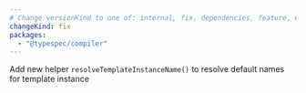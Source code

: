 ```yaml
---
# Change versionKind to one of: internal, fix, dependencies, feature, deprecation, breaking
changeKind: fix
packages:
  - "@typespec/compiler"
---
```


Add new helper `resolveTemplateInstanceName()` to resolve default names for template instance
